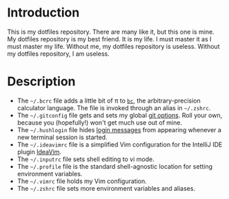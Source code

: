# Introduction

This is my dotfiles repository. There are many like it, but this one is mine. My dotfiles repository is my best friend. It is my life. I must master it as I must master my life. Without me, my dotfiles repository is useless. Without my dotfiles repository, I am useless.

# Description

* The `~/.bcrc` file adds a little bit of π to [`bc`](https://en.wikipedia.org/wiki/Bc_(programming_language)), the arbitrary-precision calculator language. The file is invoked through an alias in `~/.zshrc`.
* The `~/.gitconfig` file gets and sets my global [git options](https://www.kernel.org/pub/software/scm/git/docs/git-config.html). Roll your own, because you (hopefully!) won't get much use out of mine.
* The `~/.hushlogin` file hides [login messages](https://linux.die.net/man/1/login) from appearing whenever a new terminal session is started.
* The `~/.ideavimrc` file is a simplified Vim configuration for the IntelliJ IDE plugin [IdeaVim](https://github.com/JetBrains/ideavim).
* The `~/.inputrc` file sets shell editing to vi mode.
* The `~/.profile` file is the standard shell-agnostic location for setting environment variables.
* The `~/.vimrc` file holds my Vim configuration.
* The `~/.zshrc` file sets more environment variables and aliases.
